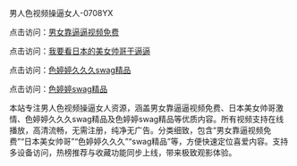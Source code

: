 男人色视频操逼女人-0708YX

点击访问：<a href="https://heiliaoll4qsx.pages.dev">男女靠逼逼视频免费</a>

点击访问：<a href="https://heiliaowzu4ur.pages.dev">我要看日本的美女帅哥干逼逼</a>

点击访问：<a href="https://heiliaozj3tjd.pages.dev">色婷婷久久久swag精品</a>

点击访问：<a href="https://heiliaoe8ajia.pages.dev">色婷婷swag精品</a>

本站专注男人色视频操逼女人资源，涵盖男女靠逼逼视频免费、日本美女帅哥激情、色婷婷久久久swag精品及色婷婷swag精品等优质内容。所有视频支持在线播放，高清流畅，无需注册，纯净无广告。分类细致，包含“男女靠逼视频免费”“日本美女帅哥”“色婷婷久久久”“swag精品”等，方便快速定位喜爱内容。支持多设备访问，热榜推荐与收藏功能同步上线，带来极致观影体验。

<span style="display:none;">[Canonical link](https://github.com/bon20250708/so78）</span>
